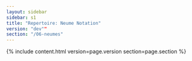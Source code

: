 ```yaml
---
layout: sidebar
sidebar: s1
title: "Repertoire: Neume Notation"
version: "dev""
section: "/06-neumes"
---
```

{% include content.html version=page.version section=page.section %}
